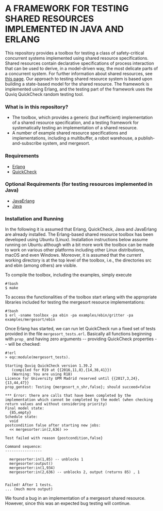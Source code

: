 # A FRAMEWORK FOR TESTING SHARED RESOURCES IMPLEMENTED IN JAVA AND ERLANG

This repository provides a toolbox for testing a class of safety-critical concurrent systems implemented using shared resource specifications. Shared resources contain declarative specifications of process interaction that can be used to derive, in a model-driven way, the most delicate parts of a concurrent system. For further information about shared resources, see [this page](http://babel.ls.fi.upm.es/~rnnalborodo/sr_web/).
Our approach to testing shared resource system is based upon building a state-based model for the shared resource. The framework is implemented using Erlang, and the testing part of the framework uses the Quviq QuickCheck random testing tool.

### What is in this repository? ###

* The toolbox, which provides a generic (but inefficient) implementation of a shared resource specification, and a testing framework for systematically testing an implementation of a shared resource. 
* A number of example shared resource specifications and implementations, including a multibuffer, a robot warehouse, a publish-and-subscribe system, and mergesort.

### Requirements ###

* [Erlang](http://www.erlang.org/)
* [QuickCheck](http://www.quviq.com/)

### Optional Requirements (for testing resources implemented in Java) ###

* [JavaErlang](https://github.com/fredlund/JavaErlang)
* [Java](http://www.oracle.com/technetwork/es/java/javase/downloads/index.html)

### Installation and Running ###

In the following it is assumed that Erlang, QuickCheck, Java and JavaErlang are
already installed. The Erlang-based shared resource toolbox has been developed
using Ubuntu (Linux). Installation instructions below assume running on Ubuntu
although with a bit more work the toolbox can be made to work on various other
platforms including other Linux distributions, macOS and even Windows.
Moreover, it is assumed that the current working directory is at the top
level of the toolbox, i.e., the directories src and ebin
(among others) are visible.

To compile the toolbox, including the examples, simply execute
```
#!bash
$ make
```

To access the functionalities of the toolbox start erlang with the appropriate libraries included for testing the mergesort resource implementations:
```
#!bash
$ erl -sname toolbox -pa ebin -pa examples/ebin/gritter -pa examples/mergesort/ebin
```

Once Erlang has started, we can run let QuickCheck run
a fixed set of tests provided in the file `mergesort_tests.erl`.
Basically all functions beginning with `prop_` and having zero
arguments -- providing QuickCheck properties -- will be checked:

```
#!erl
> eqc:module(mergesort_tests).

Starting Quviq QuickCheck version 1.39.2
   (compiled for R19 at {{2016,11,8},{14,38,41}})
   (Warning: You are using R18)
Licence for University UPM Madrid reserved until {{2017,3,24},{13,44,47}}
prop_gentest: Testing {mergesort_n_shr,false}; should succeed=false

*** Error: there are calls that have been completed by the implementation which cannot be completed by the model (when checking return values and without considering priority)
Final model state:
  {85,empty}
Schedule state:
  void
postcondition false after starting new jobs:
  << mergesorter:in(2,636) >>

Test failed with reason {postcondition,false}

Command sequence:
-----------------

  mergesorter:in(1,85) -- unblocks 1
  mergesorter:output() 
  mergesorter:in(1,934) 
  mergesorter:in(2,636) -- unblocks 2, output (returns 85) , 1


Failed! After 1 tests.
... (much more output)
```

We found a bug in an implementation of a mergesort shared resource. However,
since this was an expected bug testing will continue.


